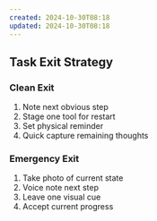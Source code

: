 ```yaml
---
created: 2024-10-30T08:18
updated: 2024-10-30T08:18
---
```

## Task Exit Strategy
### Clean Exit
1. Note next obvious step
2. Stage one tool for restart
3. Set physical reminder
4. Quick capture remaining thoughts

### Emergency Exit
1. Take photo of current state
2. Voice note next step
3. Leave one visual cue
4. Accept current progress
